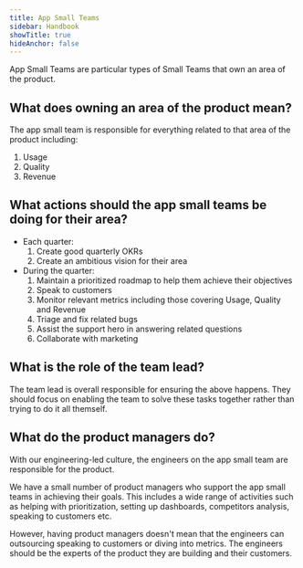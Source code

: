 ```yaml
---
title: App Small Teams
sidebar: Handbook
showTitle: true
hideAnchor: false
---
```


App Small Teams are particular types of Small Teams that own an area of the product.

## What does owning an area of the product mean?

The app small team is responsible for everything related to that area of the product including:

1. Usage
2. Quality
3. Revenue

## What actions should the app small teams be doing for their area?

- Each quarter:
  1. Create good quarterly OKRs
  2. Create an ambitious vision for their area
- During the quarter:
  1. Maintain a prioritized roadmap to help them achieve their objectives
  2. Speak to customers
  3. Monitor relevant metrics including those covering Usage, Quality and Revenue
  4. Triage and fix related bugs
  5. Assist the support hero in answering related questions
  6. Collaborate with marketing

## What is the role of the team lead?

The team lead is overall responsible for ensuring the above happens. They should focus on enabling the team to solve these tasks together rather than trying to do it all themself.

## What do the product managers do?

With our engineering-led culture, the engineers on the app small team are responsible for the product. 

We have a small number of product managers who support the app small teams in achieving their goals. This includes a wide range of activities such as helping with prioritization, setting up dashboards, competitors analysis, speaking to customers etc.

However, having product managers doesn't mean that the engineers can outsourcing speaking to customers or diving into metrics. The engineers should be the experts of the product they are building and their customers.